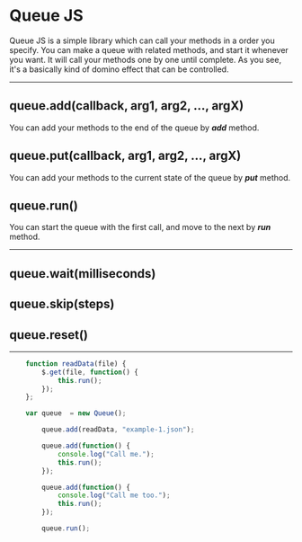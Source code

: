 Queue JS
========
Queue JS is a simple library which can call your methods in a order you specify. You can make a queue with related methods, and start it whenever you want. It will call your methods one by one until complete. As you see, it's a basically kind of domino effect that can be controlled.

---

queue.add(callback, arg1, arg2, ..., argX)
------------------------------------------
You can add your methods to the end of the queue by ***add*** method.

queue.put(callback, arg1, arg2, ..., argX)
------------------------------------------
You can add your methods to the current state of the queue by ***put*** method.

queue.run()
-----------
You can start the queue with the first call, and move to the next by ***run*** method.

---

queue.wait(milliseconds)
------------------------

queue.skip(steps)
------------------------

queue.reset()
------------------------

---

```js
    function readData(file) {
        $.get(file, function() {
            this.run();
        });
    };

    var queue  = new Queue();

        queue.add(readData, "example-1.json");

        queue.add(function() {
            console.log("Call me.");
            this.run();
        });

        queue.add(function() {
            console.log("Call me too.");
            this.run();
        });

        queue.run();
```
